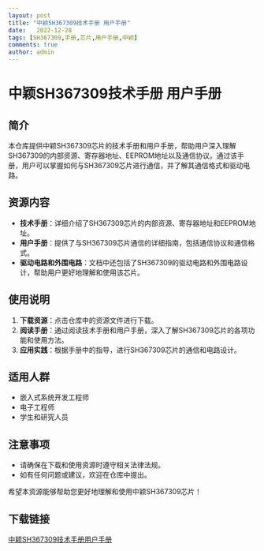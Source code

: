 ```yaml
---
layout: post
title: "中颖SH367309技术手册 用户手册"
date:   2022-12-28
tags: [SH367309,手册,芯片,用户手册,中颖]
comments: true
author: admin
---
```

# 中颖SH367309技术手册 用户手册

## 简介
本仓库提供中颖SH367309芯片的技术手册和用户手册，帮助用户深入理解SH367309的内部资源、寄存器地址、EEPROM地址以及通信协议。通过该手册，用户可以掌握如何与SH367309芯片进行通信，并了解其通信格式和驱动电路。

## 资源内容
- **技术手册**：详细介绍了SH367309芯片的内部资源、寄存器地址和EEPROM地址。
- **用户手册**：提供了与SH367309芯片通信的详细指南，包括通信协议和通信格式。
- **驱动电路和外围电路**：文档中还包括了SH367309的驱动电路和外围电路设计，帮助用户更好地理解和使用该芯片。

## 使用说明
1. **下载资源**：点击仓库中的资源文件进行下载。
2. **阅读手册**：通过阅读技术手册和用户手册，深入了解SH367309芯片的各项功能和使用方法。
3. **应用实践**：根据手册中的指导，进行SH367309芯片的通信和电路设计。

## 适用人群
- 嵌入式系统开发工程师
- 电子工程师
- 学生和研究人员

## 注意事项
- 请确保在下载和使用资源时遵守相关法律法规。
- 如有任何问题或建议，欢迎在仓库中提出。

希望本资源能够帮助您更好地理解和使用中颖SH367309芯片！

## 下载链接

[中颖SH367309技术手册用户手册](https://pan.quark.cn/s/65f8f19ee96d)
